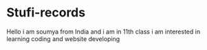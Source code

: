 # Stufi-records
Hello i am soumya from India and i am in 11th class i am interested in learning coding and website developing 
